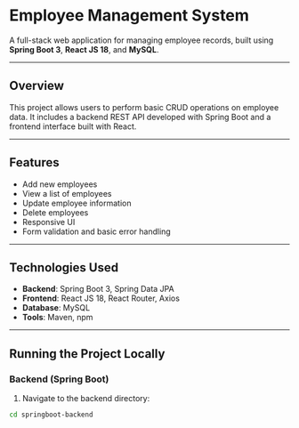 # Employee Management System

A full-stack web application for managing employee records, built using **Spring Boot 3**, **React JS 18**, and **MySQL**.

---

## Overview

This project allows users to perform basic CRUD operations on employee data. It includes a backend REST API developed with Spring Boot and a frontend interface built with React.

---

## Features

- Add new employees
- View a list of employees
- Update employee information
- Delete employees
- Responsive UI
- Form validation and basic error handling

---

## Technologies Used

- **Backend**: Spring Boot 3, Spring Data JPA
- **Frontend**: React JS 18, React Router, Axios
- **Database**: MySQL
- **Tools**: Maven, npm

---

## Running the Project Locally

### Backend (Spring Boot)

1. Navigate to the backend directory:

```bash
cd springboot-backend
